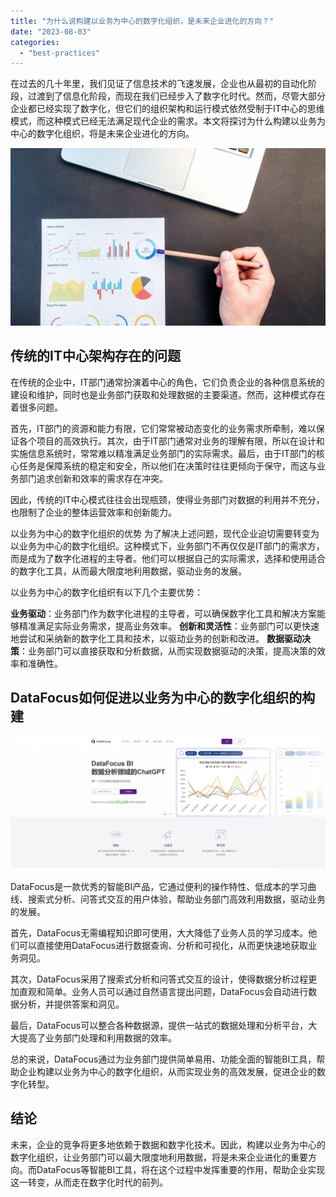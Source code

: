```yaml
---
title: "为什么说构建以业务为中心的数字化组织，是未来企业进化的方向？"
date: "2023-08-03"
categories: 
  - "best-practices"
---
```


在过去的几十年里，我们见证了信息技术的飞速发展，企业也从最初的自动化阶段，过渡到了信息化阶段，而现在我们已经步入了数字化时代。然而，尽管大部分企业都已经实现了数字化，但它们的组织架构和运行模式依然受制于IT中心的思维模式，而这种模式已经无法满足现代企业的需求。本文将探讨为什么构建以业务为中心的数字化组织，将是未来企业进化的方向。

![封面](images/1689836444-pexels-lukas-669621-scaled.jpg)

## 传统的IT中心架构存在的问题

在传统的企业中，IT部门通常扮演着中心的角色，它们负责企业的各种信息系统的建设和维护，同时也是业务部门获取和处理数据的主要渠道。然而，这种模式存在着很多问题。

首先，IT部门的资源和能力有限，它们常常被动态变化的业务需求所牵制，难以保证各个项目的高效执行。其次，由于IT部门通常对业务的理解有限，所以在设计和实施信息系统时，常常难以精准满足业务部门的实际需求。最后，由于IT部门的核心任务是保障系统的稳定和安全，所以他们在决策时往往更倾向于保守，而这与业务部门追求创新和效率的需求存在冲突。

因此，传统的IT中心模式往往会出现瓶颈，使得业务部门对数据的利用并不充分，也限制了企业的整体运营效率和创新能力。

以业务为中心的数字化组织的优势 为了解决上述问题，现代企业迫切需要转变为以业务为中心的数字化组织。这种模式下，业务部门不再仅仅是IT部门的需求方，而是成为了数字化进程的主导者。他们可以根据自己的实际需求，选择和使用适合的数字化工具，从而最大限度地利用数据，驱动业务的发展。

以业务为中心的数字化组织有以下几个主要优势：

**业务驱动**：业务部门作为数字化进程的主导者，可以确保数字化工具和解决方案能够精准满足实际业务需求，提高业务效率。 **创新和灵活性**：业务部门可以更快速地尝试和采纳新的数字化工具和技术，以驱动业务的创新和改进。 **数据驱动决策**：业务部门可以直接获取和分析数据，从而实现数据驱动的决策，提高决策的效率和准确性。

## DataFocus如何促进以业务为中心的数字化组织的构建

![](images/1685086845-%E5%BE%AE%E4%BF%A1%E6%88%AA%E5%9B%BE_20230526103410.png)

DataFocus是一款优秀的智能BI产品，它通过便利的操作特性、低成本的学习曲线、搜索式分析、问答式交互的用户体验，帮助业务部门高效利用数据，驱动业务的发展。

首先，DataFocus无需编程知识即可使用，大大降低了业务人员的学习成本。他们可以直接使用DataFocus进行数据查询、分析和可视化，从而更快速地获取业务洞见。

其次，DataFocus采用了搜索式分析和问答式交互的设计，使得数据分析过程更加直观和简单。业务人员可以通过自然语言提出问题，DataFocus会自动进行数据分析，并提供答案和洞见。

最后，DataFocus可以整合各种数据源，提供一站式的数据处理和分析平台，大大提高了业务部门处理和利用数据的效率。

总的来说，DataFocus通过为业务部门提供简单易用、功能全面的智能BI工具，帮助企业构建以业务为中心的数字化组织，从而实现业务的高效发展，促进企业的数字化转型。

## 结论

未来，企业的竞争将更多地依赖于数据和数字化技术。因此，构建以业务为中心的数字化组织，让业务部门可以最大限度地利用数据，将是未来企业进化的重要方向。而DataFocus等智能BI工具，将在这个过程中发挥重要的作用，帮助企业实现这一转变，从而走在数字化时代的前列。
